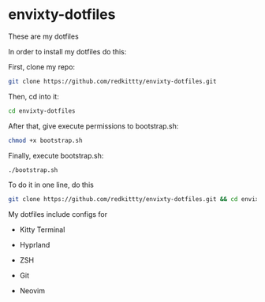 # envixty-dotfiles
These are my dotfiles

In order to install my dotfiles do this:

First, clone my repo:

```zsh
git clone https://github.com/redkittty/envixty-dotfiles.git
```

Then, cd into it:

```zsh
cd envixty-dotfiles
```

After that, give execute permissions to bootstrap.sh:

```zsh
chmod +x bootstrap.sh
```

Finally, execute bootstrap.sh:

```zsh
./bootstrap.sh
```

To do it in one line, do this

```zsh
git clone https://github.com/redkittty/envixty-dotfiles.git && cd envixty-dotfiles && chmod +x bootstrap.sh && ./bootstrap.sh
```


My dotfiles include configs for

- Kitty Terminal

- Hyprland

- ZSH

- Git

- Neovim
